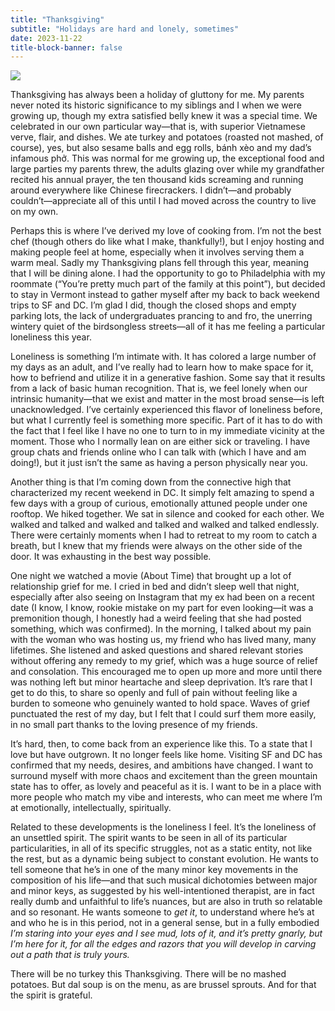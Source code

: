 ```yaml
---
title: "Thanksgiving"
subtitle: "Holidays are hard and lonely, sometimes"
date: 2023-11-22
title-block-banner: false
---
```


![](https://substackcdn.com/image/fetch/w_1456,c_limit,f_webp,q_auto:good,fl_progressive:steep/https%3A%2F%2Fsubstack-post-media.s3.amazonaws.com%2Fpublic%2Fimages%2Ffda1112e-8996-4f87-a6ff-ae448771192d_3024x4032.jpeg)

Thanksgiving has always been a holiday of gluttony for me. My parents never noted its historic significance to my siblings and I when we were growing up, though my extra satisfied belly knew it was a special time. We celebrated in our own particular way—that is, with superior Vietnamese verve, flair, and dishes. We ate turkey and potatoes (roasted not mashed, of course), yes, but also sesame balls and egg rolls, bánh xèo and my dad’s infamous phở. This was normal for me growing up, the exceptional food and large parties my parents threw, the adults glazing over while my grandfather recited his annual prayer, the ten thousand kids screaming and running around everywhere like Chinese firecrackers. I didn’t—and probably couldn’t—appreciate all of this until I had moved across the country to live on my own.

Perhaps this is where I’ve derived my love of cooking from. I’m not the best chef (though others do like what I make, thankfully!), but I enjoy hosting and making people feel at home, especially when it involves serving them a warm meal. Sadly my Thanksgiving plans fell through this year, meaning that I will be dining alone. I had the opportunity to go to Philadelphia with my roommate (“You’re pretty much part of the family at this point”), but decided to stay in Vermont instead to gather myself after my back to back weekend trips to SF and DC. I’m glad I did, though the closed shops and empty parking lots, the lack of undergraduates prancing to and fro, the unerring wintery quiet of the birdsongless streets—all of it has me feeling a particular loneliness this year.

Loneliness is something I’m intimate with. It has colored a large number of my days as an adult, and I’ve really had to learn how to make space for it, how to befriend and utilize it in a generative fashion. Some say that it results from a lack of basic human recognition. That is, we feel lonely when our intrinsic humanity—that we exist and matter in the most broad sense—is left unacknowledged. I’ve certainly experienced this flavor of loneliness before, but what I currently feel is something more specific. Part of it has to do with the fact that I feel like I have no one to turn to in my immediate vicinity at the moment. Those who I normally lean on are either sick or traveling. I have group chats and friends online who I can talk with (which I have and am doing!), but it just isn’t the same as having a person physically near you.

Another thing is that I’m coming down from the connective high that characterized my recent weekend in DC. It simply felt amazing to spend a few days with a group of curious, emotionally attuned people under one rooftop. We hiked together. We sat in silence and cooked for each other. We walked and talked and walked and talked and walked and talked endlessly. There were certainly moments when I had to retreat to my room to catch a breath, but I knew that my friends were always on the other side of the door. It was exhausting in the best way possible.

One night we watched a movie (About Time) that brought up a lot of relationship grief for me. I cried in bed and didn’t sleep well that night, especially after also seeing on Instagram that my ex had been on a recent date (I know, I know, rookie mistake on my part for even looking—it was a premonition though, I honestly had a weird feeling that she had posted something, which was confirmed). In the morning, I talked about my pain with the woman who was hosting us, my friend who has lived many, many lifetimes. She listened and asked questions and shared relevant stories without offering any remedy to my grief, which was a huge source of relief and consolation. This encouraged me to open up more and more until there was nothing left but minor heartache and sleep deprivation. It’s rare that I get to do this, to share so openly and full of pain without feeling like a burden to someone who genuinely wanted to hold space. Waves of grief punctuated the rest of my day, but I felt that I could surf them more easily, in no small part thanks to the loving presence of my friends.

It’s hard, then, to come back from an experience like this. To a state that I love but have outgrown. It no longer feels like home. Visiting SF and DC has confirmed that my needs, desires, and ambitions have changed. I want to surround myself with more chaos and excitement than the green mountain state has to offer, as lovely and peaceful as it is. I want to be in a place with more people who match my vibe and interests, who can meet me where I’m at emotionally, intellectually, spiritually.

Related to these developments is the loneliness I feel. It’s the loneliness of an unsettled spirit. The spirit wants to be seen in all of its particular particularities, in all of its specific struggles, not as a static entity, not like the rest, but as a dynamic being subject to constant evolution. He wants to tell someone that he’s in one of the many minor key movements in the composition of his life—and that such musical dichotomies between major and minor keys, as suggested by his well-intentioned therapist, are in fact really dumb and unfaithful to life’s nuances, but are also in truth so relatable and so resonant. He wants someone to *get it*, to understand where he’s at and who he is in this period, not in a general sense, but in a fully embodied *I’m staring into your eyes and I see mud, lots of it, and it’s pretty gnarly, but I’m here for it, for all the edges and razors that you will develop in carving out a path that is truly yours.*

There will be no turkey this Thanksgiving. There will be no mashed potatoes. But dal soup is on the menu, as are brussel sprouts. And for that the spirit is grateful.
